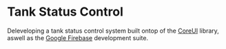 # Tank Status Control
Deleveloping a tank status control system built ontop of the [CoreUI](https://github.com/coreui/coreui) library, aswell as the [Google Firebase](https://firebase.google.com) development suite.
